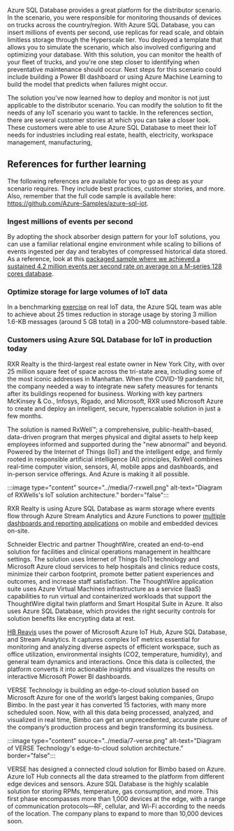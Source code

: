 Azure SQL Database provides a great platform for the distributor scenario. In the scenario, you were responsible for monitoring thousands of devices on trucks across the country/region. With Azure SQL Database, you can insert millions of events per second, use replicas for read scale, and obtain limitless storage through the Hyperscale tier. You deployed a template that allows you to simulate the scenario, which also involved configuring and optimizing your database. With this solution, you can monitor the health of your fleet of trucks, and you're one step closer to identifying when preventative maintenance should occur. Next steps for this scenario could include building a Power BI dashboard or using Azure Machine Learning to build the model that predicts when failures might occur.

The solution you've now learned how to deploy and monitor is not just applicable to the distributor scenario. You can modify the solution to fit the needs of any IoT scenario you want to tackle. In the references section, there are several customer stories at which you can take a closer look. These customers were able to use Azure SQL Database to meet their IoT needs for industries including real estate, health, electricity, workspace management, manufacturing,

## References for further learning

The following references are available for you to go as deep as your scenario requires. They include best practices, customer stories, and more. Also, remember that the full code sample is available here: https://github.com/Azure-Samples/azure-sql-iot.

### Ingest millions of events per second

By adopting the shock absorber design pattern for your IoT solutions, you can use a familiar relational engine environment while scaling to billions of events ingested per day and terabytes of compressed historical data stored. As a reference, look at this [packaged sample where we achieved a sustained 4.2 million events per second rate on average on a M-series 128 cores database](https://techcommunity.microsoft.com/t5/azure-sql-database/scaling-up-an-iot-workload-using-an-m-series-azure-sql-database/ba-p/1106271).

### Optimize storage for large volumes of IoT data

In a benchmarking [exercise](https://devblogs.microsoft.com/azure-sql/json-in-your-azure-sql-database-lets-benchmark-some-options) on real IoT data, the Azure SQL team was able to achieve about 25 times reduction in storage usage by storing 3 million 1.6-KB messages (around 5 GB total) in a 200-MB columnstore-based table.

### Customers using Azure SQL Database for IoT in production today

RXR Realty is the third-largest real estate owner in New York City, with over 25 million square feet of space across the tri-state area, including some of the most iconic addresses in Manhattan. When the COVID-19 pandemic hit, the company needed a way to integrate new safety measures for tenants after its buildings reopened for business. Working with key partners McKinsey & Co., Infosys, Rigado, and Microsoft, RXR used Microsoft Azure to create and deploy an intelligent, secure, hyperscalable solution in just a few months.

The solution is named RxWell™; a comprehensive, public-health–based, data-driven program that merges physical and digital assets to help keep employees informed and supported during the "new abnormal" and beyond. Powered by the Internet of Things (IoT) and the intelligent edge, and firmly rooted in responsible artificial intelligence (AI) principles, RxWell combines real-time computer vision, sensors, AI, mobile apps and dashboards, and in-person service offerings. And Azure is making it all possible.

:::image type="content" source="../media/7-rxwell.png" alt-text="Diagram of RXWells's IoT solution architecture." border="false":::

RXR Realty is using Azure SQL Database as warm storage where events flow through Azure Stream Analytics and Azure Functions to power [multiple dashboards and reporting applications](https://www.youtube.com/watch?v=4SWNTqgjjyU) on mobile and embedded devices on-site.

Schneider Electric and partner ThoughtWire, created an end-to-end solution for facilities and clinical operations management in healthcare settings. The solution uses Internet of Things (IoT) technology and Microsoft Azure cloud services to help hospitals and clinics reduce costs, minimize their carbon footprint, promote better patient experiences and outcomes, and increase staff satisfaction. The ThoughtWire application suite uses Azure Virtual Machines infrastructure as a service (IaaS) capabilities to run virtual and containerized workloads that support the ThoughtWire digital twin platform and Smart Hospital Suite in Azure. It also uses Azure SQL Database, which provides the right security controls for solution benefits like encrypting data at rest.

[HB Reavis](https://customers.microsoft.com/story/789851-hb-reavis-smart-spaces-azure-powerbi-slovakia) uses the power of Microsoft Azure IoT Hub, Azure SQL Database, and Stream Analytics. It captures complex IoT metrics essential for monitoring and analyzing diverse aspects of efficient workspace, such as office utilization, environmental insights (CO2, temperature, humidity), and general team dynamics and interactions. Once this data is collected, the platform converts it into actionable insights and visualizes the results on interactive Microsoft Power BI dashboards.

VERSE Technology is building an edge-to-cloud solution based on Microsoft Azure for one of the world’s largest baking companies, Grupo Bimbo. In the past year it has converted 15 factories, with many more scheduled soon. Now, with all this data being processed, analyzed, and visualized in real time, Bimbo can get an unprecedented, accurate picture of the company’s production process and begin transforming its business.

:::image type="content" source="../media/7-verse.png" alt-text="Diagram of VERSE Technology's edge-to-cloud solution architecture." border="false":::

VERSE has designed a connected cloud solution for Bimbo based on Azure. Azure IoT Hub connects all the data streamed to the platform from different edge devices and sensors. Azure SQL Database is the highly scalable solution for storing RPMs, temperature, gas consumption, and more. This first phase encompasses more than 1,000 devices at the edge, with a range of communication protocols––RF, cellular, and Wi-Fi according to the needs of the location. The company plans to expand to more than 10,000 devices soon.
